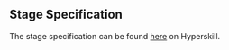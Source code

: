 ## Stage Specification

The stage specification can be found [here](https://hyperskill.org/projects/157/stages/818/implement) on Hyperskill.